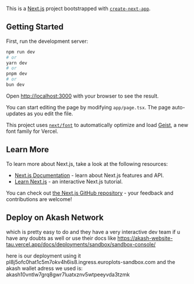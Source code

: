 This is a [Next.js](https://nextjs.org) project bootstrapped with [`create-next-app`](https://nextjs.org/docs/app/api-reference/cli/create-next-app).

## Getting Started

First, run the development server:

```bash
npm run dev
# or
yarn dev
# or
pnpm dev
# or
bun dev
```

Open [http://localhost:3000](http://localhost:3000) with your browser to see the result.

You can start editing the page by modifying `app/page.tsx`. The page auto-updates as you edit the file.

This project uses [`next/font`](https://nextjs.org/docs/app/building-your-application/optimizing/fonts) to automatically optimize and load [Geist](https://vercel.com/font), a new font family for Vercel.

## Learn More

To learn more about Next.js, take a look at the following resources:

- [Next.js Documentation](https://nextjs.org/docs) - learn about Next.js features and API.
- [Learn Next.js](https://nextjs.org/learn) - an interactive Next.js tutorial.

You can check out [the Next.js GitHub repository](https://github.com/vercel/next.js) - your feedback and contributions are welcome!

## Deploy on Akash Network
which is pretty easy to do and they have a very interactive dev team if u have any doubts as well or use their docs like https://akash-website-tau.vercel.app/docs/deployments/sandbox/sandbox-console/

here is our deployment using it pl8j5ofc0hat1c5m7okv4h6is8.ingress.europlots-sandbox.com
and the akash wallet adress we used is: akash10vntlw7grq8gwr7luatxznv5wtpeeyvda3tzmk
